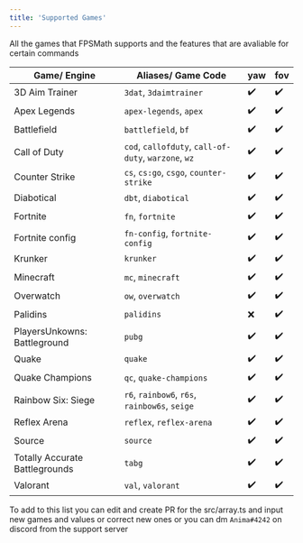 ```yaml
---
title: 'Supported Games'
---
```


All the games that FPSMath supports and the features that are avaliable for certain commands

| Game/ Engine                   | Aliases/ Game Code                                   | yaw | fov |
| ------------------------------ | ---------------------------------------------------- | --- | --- |
| 3D Aim Trainer                 | `3dat`, `3daimtrainer`                               | ✔️  | ✔️ |
| Apex Legends                   | `apex-legends`, `apex`                               | ✔️  | ✔️ |
| Battlefield                    | `battlefield`, `bf`                                  | ✔️  | ✔️ |
| Call of Duty                   | `cod`, `callofduty`, `call-of-duty`, `warzone`, `wz` | ✔️  | ✔️ |
| Counter Strike                 | `cs`, `cs:go`, `csgo`, `counter-strike`              | ✔️  | ✔️ |
| Diabotical                     | `dbt`, `diabotical`                                  | ✔️  | ✔️ |
| Fortnite                       | `fn`, `fortnite`                                     | ✔️  | ✔️ |
| Fortnite config                | `fn-config`, `fortnite-config`                       | ✔️  | ✔️ |
| Krunker                        | `krunker`                                            | ✔️  | ✔️ |
| Minecraft                      | `mc`, `minecraft`                                    | ✔️  | ✔️ |
| Overwatch                      | `ow`, `overwatch`                                    | ✔️  | ✔️ |
| Palidins                       | `palidins`                                           | ❌  | ✔️ |
| PlayersUnkowns: Battleground   | `pubg`                                               | ✔️  | ✔️ |
| Quake                          | `quake`                                              | ✔️  | ✔️ |
| Quake Champions                | `qc`, `quake-champions`                              | ✔️  | ✔️ |
| Rainbow Six: Siege             | `r6`, `rainbow6`, `r6s`, `rainbow6s`, `seige`        | ✔️  | ✔️ |
| Reflex Arena                   | `reflex`, `reflex-arena`                             | ✔️  | ✔️ |
| Source                         | `source`                                             | ✔️  | ✔️ |
| Totally Accurate Battlegrounds | `tabg`                                               | ✔️  | ✔️ |
| Valorant                       | `val`, `valorant`                                    | ✔️  | ✔️ |

To add to this list you can edit and create PR for the src/array.ts and input new games and values or correct new ones or you can dm `Anima#4242` on discord from the support server
